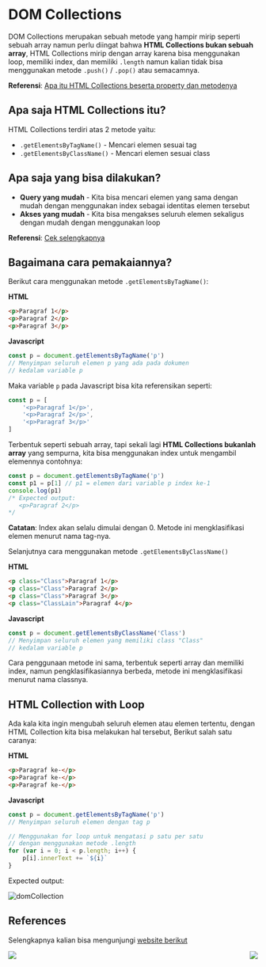 # DOM Collections
DOM Collections merupakan sebuah metode yang hampir mirip seperti sebuah array namun perlu diingat bahwa **HTML Collections bukan sebuah array**, HTML Collections mirip dengan array karena bisa menggunakan loop, memiliki index, dan memiliki `.length` namun kalian tidak bisa menggunakan metode `.push()` / `.pop()` atau semacamnya.

**Referensi**: [Apa itu HTML Collections beserta property dan metodenya](https://www.w3schools.com/jsref/dom_obj_htmlcollection.asp)

## Apa saja HTML Collections itu?
HTML Collections terdiri atas 2 metode yaitu:
- `.getElementsByTagName()` - Mencari elemen sesuai tag
- `.getElementsByClassName()` - Mencari elemen sesuai class

## Apa saja yang bisa dilakukan?
- **Query yang mudah** - Kita bisa mencari elemen yang sama dengan mudah dengan menggunakan index sebagai identitas elemen tersebut
- **Akses yang mudah** - Kita bisa mengakses seluruh elemen sekaligus dengan mudah dengan menggunakan loop

**Referensi**: [Cek selengkapnya](https://www.informit.com/articles/article.aspx?p=1333888&seqNum=4)

## Bagaimana cara pemakaiannya?

Berikut cara menggunakan metode `.getElementsByTagName()`:

**HTML**
```html
<p>Paragraf 1</p>
<p>Paragraf 2</p>
<p>Paragraf 3</p>
```
**Javascript**
```js
const p = document.getElementsByTagName('p')
// Menyimpan seluruh elemen p yang ada pada dokumen 
// kedalam variable p
```
Maka variable `p` pada Javascript bisa kita referensikan seperti:
```js
const p = [
    '<p>Paragraf 1</p>',
    '<p>Paragraf 2</p>',
    '<p>Paragraf 3</p>'
]
```
Terbentuk seperti sebuah array, tapi sekali lagi **HTML Collections bukanlah array** yang sempurna, kita bisa menggunakan index untuk mengambil elemennya contohnya:
```js
const p = document.getElementsByTagName('p')
const p1 = p[1] // p1 = elemen dari variable p index ke-1
console.log(p1)
/* Expected output:
   <p>Paragraf 2</p>
*/
```
**Catatan**: Index akan selalu dimulai dengan 0. 
Metode ini mengklasifikasi elemen menurut nama tag-nya.

Selanjutnya cara menggunakan metode `.getElementsByClassName()`

**HTML**
```html
<p class="Class">Paragraf 1</p>
<p class="Class">Paragraf 2</p>
<p class="Class">Paragraf 3</p>
<p class="ClassLain">Paragraf 4</p> 
```
**Javascript**
```js
const p = document.getElementsByClassName('Class')
// Menyimpan seluruh elemen yang memiliki class "Class"
// kedalam variable p
```
Cara penggunaan metode ini sama, terbentuk seperti array dan memiliki index, namun pengklasifikasiannya berbeda, metode ini mengklasifikasi menurut nama classnya.

## HTML Collection with Loop
Ada kala kita ingin mengubah seluruh elemen atau elemen tertentu, dengan HTML Collection kita bisa melakukan hal tersebut, Berikut salah satu caranya:

**HTML**
```html
<p>Paragraf ke-</p>
<p>Paragraf ke-</p>
<p>Paragraf ke-</p>
```
**Javascript**
```js
const p = document.getElementsByTagName('p') 
// Menyimpan seluruh elemen dengan tag p

// Menggunakan for loop untuk mengatasi p satu per satu
// dengan menggunakan metode .length
for (var i = 0; i < p.length; i++) {
	p[i].innerText += `${i}`
}
```
Expected output:

![domCollection](https://user-images.githubusercontent.com/87674246/138653592-49d2759f-4e18-4044-81df-31cbf582fbc3.png)


## References
Selengkapnya kalian bisa mengunjungi [website berikut](https://developer.mozilla.org/en-US/docs/Web/API/HTMLCollection)


[<img align="left" src="https://api.bellshade.org/badge/navigation?badgeType=previous&text=DOM%20Nodes" />](../002_DOM_Nodes)

[<img align="right" src="https://api.bellshade.org/badge/navigation?badgeType=next&text=Methods" />](../004_Methods)